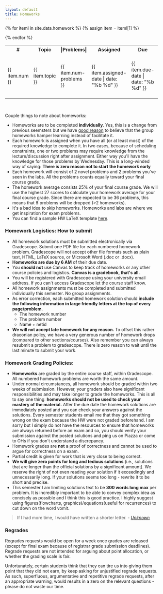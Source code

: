 ```yaml
---
layout: default
title: Homeworks
---
```


<table id="customers">
  <tr>
    <th> # </th>
    <th>Topic</th>
    <th>|Problems|</th>
    <th>Assigned</th>
    <th>Due</th>
    <th>Questions</th>
    <th>Solutions</th>
  </tr>
  {% for iteml in site.data.homework %}  
    {% assign item = iteml[1] %}
    <tr>
        <td>{{ item.num }}</td>
        <td> {{ item.topic }} </td>
        <td> {{ item.num-problems }} </td>
        <td> {{ item.assigned-date | date: "%b %d" }} </td>
        <td> {{ item.due-date | date: "%b %d" }} </td>
        <td> 
            {% if item.questions-link %}
            <a href="{{ site.base }}{{ item.questions-link }}"
                style="text-decoration: none">
                <img class="homework-icon"
                    alt="Homework {{ item.num }} Questions"
                    title="Homework {{ item.num }} Questions"
                    src="{{ site.base }}/img/icons/lab_questions.png" />
            </a>
            {% endif %}
        </td>
        <td> 
            {% if item.solutions-link %}
            <a href="{{ site.base }}{{ item.solutions-link }}"
                style="text-decoration: none">
                <img class="homework-icon"
                    alt="Homework {{ item.num }} Questions"
                    title="Homework {{ item.num }} Questions"
                    src="{{ site.base }}/img/icons/lab_solutions.png" />
            </a>
            {% endif %}
        </td>
    </tr>        


  {% endfor %}

</table>

&nbsp;

Couple things to note about homeworks:
- Homeworks are to be completed **individually**. Yes, this is a change from previous seemsters but we have [good reason](/resources/No-group-assignments.html) to believe that the group homeworks hamper learning instead of facilitate it. 
- Each homework is assigned when you have all (or at least most) of the required knowledge to complete it. In two cases, because of scheduling constraints, one or two problems may require knowledge from the lecture/discussion right after assignment. Either way you'll have the knowledge for those problems by Wednesday. This is a long-winded way of saying: **There is zero reason not to start the homework early**
- Each homework will consist of 2 novel problems and 2 problems you've seen in the labs. All the problems counts equally toward your final course grade.
- The homework average consists 25% of your final course grade. We will use the highest 27 scores to calculate your homework average for your final course grade. Since there are expected to be 36 problems, this means that 8 problems will be dropped (>2 homeworks).
- It's a bad idea to skip homeworks. Homeworks and labs are where we get inspiration for exam problems. 
- You can find a sample HW LaTeX template [here](/materials/homeworks/hwt_B.tex).

### Homework Logistics: How to submit

- All homework solutions must be submitted electronically via Gradescope. Submit one PDF file for each numbered homework problem. Gradescope will not accept other file formats such as plain text, HTML, LaTeX source, or Microsoft Word (.doc or .docx).
- **Homeworks are due by 6 AM** of their due date. 
- You **should not** use Canvas to keep track of homeworks or any other course policies and logistics. **Canvas is a gradebook, that's all.**  
- You will be registered with Gradescope using your university email address. If you can't access Gradescope let the course staff know. 
- All homework assignments must be completed and submitted individually this semester. No group assignments. 
- As error correction, each submitted homework solution should **include the following information in large friendly letters at the top of every page/problem**. 
    - The homework number
    - The problem number
    - Name + netid
- **We will not accept late homework for any reason.** To offset this rather draconian policy, we have a very generous number of homework drops (compared to other sections/courses). Also remember you can always resubmit a problem to gradescope. There is zero reason to wait until the last minute to submit your work.  

### Homework Grading Policies: 

- **Homeworks** are graded by the entire course staff, within Gradescope. All numbered homework problems are worth the same amount. 
- Under normal circumstances, all homework should be graded within two weeks of submission. However, your graders also have significant responsibilities and may take longer to grade the homeworks. This is all to say one thing: **homeworks should not be used to check your mastery of the material.** After the due date the homework solutions are immediately posted and you can check your answers against the solutions. Every semester students email me that they got something wrong on the exam because the HW were not graded beforehand. I am sorry but I simply do not have the resources to ensure that homeworks are always returned before an exam and so, you should verify your submission against the posted solutions and ping us on Piazza or come to OHs if you don't understand a discrepancy.  
- Homework grades are **not** a proof of correctness and cannot be used to argue for correctness on a exam. 
- Partial credit is given for work that is very close to being correct. 
- **We will give zero points for long and tedious solutions** (i.e., solutions that are longer than the official solutions by a significant amount). We reserve the right of not even reading your solution if it exceedingly and unnecessarily long. If your solutions seems too long - rewrite it to be short and precise. 
- This semester I am limiting solutions text to be **300 words long max** per problem. It is incredibly important to be able to convey complex idea as concisely as possible and I think this is good practice. I highly suggest using figures(flowcharts, graphics)/equations(useful for recurrences) to cut down on the word vomit. 
>If I had more time, I would have written a shorter letter. 
><cite> - [Unknown](https://www.lb7.uscourts.gov/documents/314-cv-921.pdf) <cite>


### Regrades

Regrades requests would be open for a week once grades are released (except for final exam because of registrar grade submission deadlines). Regrade requests are not intended for arguing about point allocation, or whether the grading scale is fair.

Unfortunately, certain students think that they can tire us into giving them point that they did not earn, by keep asking for unjustified regrade requests. As such, superfluous, argumentative and repetitive regrade requests, after an appropriate warning, would results in a zero on the relevant questions - please do not waste our time.